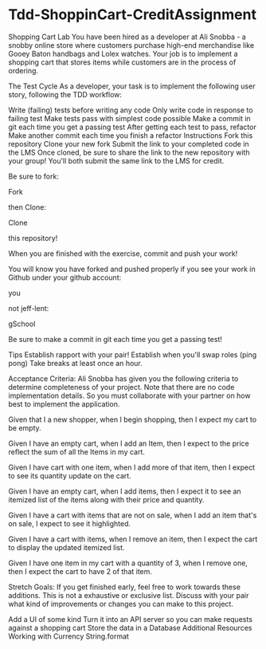 # Tdd-ShoppinCart-CreditAssignment
Shopping Cart Lab
You have been hired as a developer at Ali Snobba - a snobby online store where customers purchase high-end merchandise like Gooey Baton handbags and Lolex watches. Your job is to implement a shopping cart that stores items while customers are in the process of ordering.

The Test Cycle
As a developer, your task is to implement the following user story, following the TDD workflow:

Write (failing) tests before writing any code
Only write code in response to failing test
Make tests pass with simplest code possible
Make a commit in git each time you get a passing test
After getting each test to pass, refactor
Make another commit each time you finish a refactor
Instructions
Fork this repository
Clone your new fork
Submit the link to your completed code in the LMS
Once cloned, be sure to share the link to the new repository with your group! You'll both submit the same link to the LMS for credit.

Be sure to fork:

Fork

then Clone:

Clone

this repository!

When you are finished with the exercise, commit and push your work!

You will know you have forked and pushed properly if you see your work in Github under your github account:

you

not jeff-lent:

gSchool

Be sure to make a commit in git each time you get a passing test!

Tips
Establish rapport with your pair!
Establish when you'll swap roles (ping pong)
Take breaks at least once an hour.


Acceptance Criteria:
Ali Snobba has given you the following criteria to determine completeness of your project. Note that there are no code implementation details. So you must collaborate with your partner on how best to implement the application.

Given that I a new shopper, when I begin shopping, then I expect my cart to be empty.

Given I have an empty cart, when I add an Item, then I expect to the price reflect the sum of all the Items in my cart.

Given I have cart with one item, when I add more of that item, then I expect to see its quantity update on the cart.

Given I have an empty cart, when I add items, then I expect it to see an itemized list of the items along with their price and quantity.

Given I have a cart with items that are not on sale, when I add an item that's on sale, I expect to see it highlighted.

Given I have a cart with items, when I remove an item, then I expect the cart to display the updated itemized list.

Given I have one item in my cart with a quantity of 3, when I remove one, then I expect the cart to have 2 of that item.

Stretch Goals: 
If you get finished early, feel free to work towards these additions. This is not a exhaustive or exclusive list. Discuss with your pair what kind of improvements or changes you can make to this project.

Add a UI of some kind
Turn it into an API server so you can make requests against a shopping cart
Store the data in a Database
Additional Resources
Working with Currency
String.format